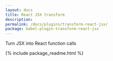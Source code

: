 ```yaml
---
layout: docs
title: React JSX transform
description:
permalink: /docs/plugins/transform-react-jsx/
package: babel-plugin-transform-react-jsx
---
```


Turn JSX into React function calls

{% include package_readme.html %}
